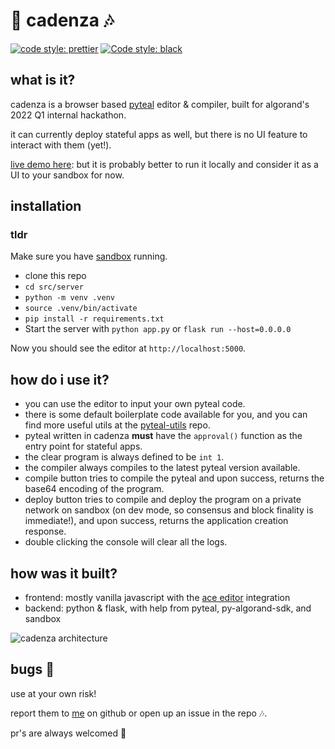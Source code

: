# 🎼 cadenza 🎶

[![code style: prettier](https://img.shields.io/badge/code_style-prettier-ff69b4.svg?style=flat-square)](https://github.com/prettier/prettier)
[![Code style: black](https://img.shields.io/badge/code%20style-black-000000.svg)](https://github.com/psf/black)

## what is it?

cadenza is a browser based [pyteal](https://github.com/algorand/pyteal) editor & compiler, built for algorand's 2022 Q1 internal hackathon. 

it can currently deploy stateful apps as well, but there is no UI feature to interact with them (yet!).

[live demo here](http://35.222.183.190:5000/): but it is probably better to run it locally and consider it as a UI to your sandbox for now.

## installation

### tldr

Make sure you have [sandbox](https://github.com/algorand/sandbox) running. 

- clone this repo
- `cd src/server` 
- `python -m venv .venv`
- `source .venv/bin/activate`
- `pip install -r requirements.txt`
- Start the server with `python app.py` or `flask run --host=0.0.0.0`

Now you should see the editor at `http://localhost:5000`. 


## how do i use it?
* you can use the editor to input your own pyteal code.
* there is some default boilerplate code available for you, and you can find more useful utils at the [pyteal-utils](https://github.com/algorand/pyteal-utils) repo. 
* pyteal written in cadenza **must** have the `approval()` function as the entry point for stateful apps.
* the clear program is always defined to be `int 1`.
* the compiler always compiles to the latest pyteal version available.
* compile button tries to compile the pyteal and upon success, returns the base64 encoding of the program.
* deploy button tries to compile and deploy the program on a private network on sandbox (on dev mode, so consensus and block finality is immediate!), and upon success, returns the application creation response.
* double clicking the console will clear all the logs.

## how was it built?
* frontend: mostly vanilla javascript with the [ace editor](https://ace.c9.io/) integration
* backend: python & flask, with help from pyteal, py-algorand-sdk, and sandbox

![cadenza architecture](https://user-images.githubusercontent.com/86622919/162258699-9708ea60-6c79-44f0-ae16-fdbab13881bb.png)

## bugs 🐞
use at your own risk! 

report them to [me](https://github.com/algochoi) on github or open up an issue in the repo 🎶. 

pr's are always welcomed 🎼
